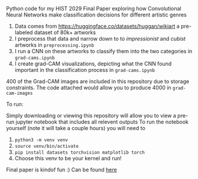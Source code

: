 Python code for my HIST 2029 Final Paper exploring how Convolutional Neural Networks make classification decisions for different artistic genres

1. Data comes from https://huggingface.co/datasets/huggan/wikiart a pre-labeled dataset of 80k+ artworks
2. I preprocess that data and narrow down to to *impressionist* and *cubist* artworks in `preprocessing.ipynb`
3. I run a CNN on these artworks to classify them into the two categories in `grad-cams.ipynb`
4. I create grad-CAM visualizations, depicting what the CNN found important in the classification process in `grad-cams.ipynb`

400 of the Grad-CAM images are included in this repository due to storage constraints. The code attached would allow you to produce 4000 in `grad-cam-images`

To run: 

Simply downloading or viewing this repository will allow you to view a pre-run jupyter notebook that includes all relevent outputs
To run the notebook yourself (note it will take a couple hours) you will need to 
1. `python3 -m venv venv`
2. `source venv/bin/activate`
3. `pip install datasets torchvision matplotlib torch`
4. Choose this venv to be your kernel and run!

Final paper is kindof fun :) Can be found [here](https://drive.google.com/file/d/1c8plCHkEIFv30ylFXS2iRjjYQ4Qb8z9C/view?usp=sharing)
